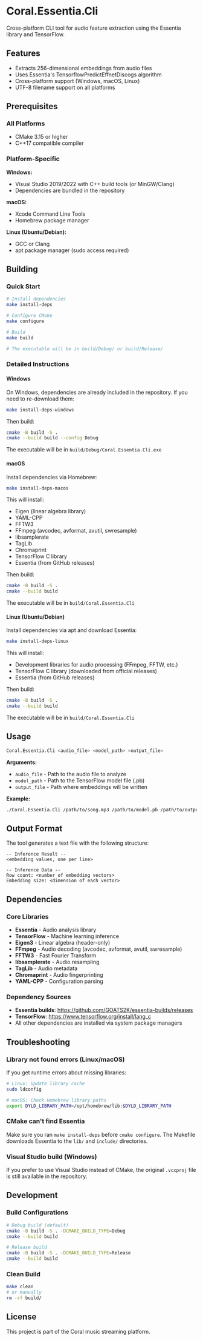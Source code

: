 # Coral.Essentia.Cli

Cross-platform CLI tool for audio feature extraction using the Essentia library and TensorFlow.

## Features

- Extracts 256-dimensional embeddings from audio files
- Uses Essentia's TensorflowPredictEffnetDiscogs algorithm
- Cross-platform support (Windows, macOS, Linux)
- UTF-8 filename support on all platforms

## Prerequisites

### All Platforms
- CMake 3.15 or higher
- C++17 compatible compiler

### Platform-Specific

**Windows:**
- Visual Studio 2019/2022 with C++ build tools (or MinGW/Clang)
- Dependencies are bundled in the repository

**macOS:**
- Xcode Command Line Tools
- Homebrew package manager

**Linux (Ubuntu/Debian):**
- GCC or Clang
- apt package manager (sudo access required)

## Building

### Quick Start

```bash
# Install dependencies
make install-deps

# Configure CMake
make configure

# Build
make build

# The executable will be in build/Debug/ or build/Release/
```

### Detailed Instructions

#### Windows

On Windows, dependencies are already included in the repository. If you need to re-download them:

```bash
make install-deps-windows
```

Then build:

```bash
cmake -B build -S .
cmake --build build --config Debug
```

The executable will be in `build/Debug/Coral.Essentia.Cli.exe`

#### macOS

Install dependencies via Homebrew:

```bash
make install-deps-macos
```

This will install:
- Eigen (linear algebra library)
- YAML-CPP
- FFTW3
- FFmpeg (avcodec, avformat, avutil, swresample)
- libsamplerate
- TagLib
- Chromaprint
- TensorFlow C library
- Essentia (from GitHub releases)

Then build:

```bash
cmake -B build -S .
cmake --build build
```

The executable will be in `build/Coral.Essentia.Cli`

#### Linux (Ubuntu/Debian)

Install dependencies via apt and download Essentia:

```bash
make install-deps-linux
```

This will install:
- Development libraries for audio processing (FFmpeg, FFTW, etc.)
- TensorFlow C library (downloaded from official releases)
- Essentia (from GitHub releases)

Then build:

```bash
cmake -B build -S .
cmake --build build
```

The executable will be in `build/Coral.Essentia.Cli`

## Usage

```bash
Coral.Essentia.Cli <audio_file> <model_path> <output_file>
```

**Arguments:**
- `audio_file` - Path to the audio file to analyze
- `model_path` - Path to the TensorFlow model file (.pb)
- `output_file` - Path where embeddings will be written

**Example:**

```bash
./Coral.Essentia.Cli /path/to/song.mp3 /path/to/model.pb /path/to/output.txt
```

## Output Format

The tool generates a text file with the following structure:

```
-- Inference Result --
<embedding values, one per line>

-- Inference Data --
Row count: <number of embedding vectors>
Embedding size: <dimension of each vector>
```

## Dependencies

### Core Libraries
- **Essentia** - Audio analysis library
- **TensorFlow** - Machine learning inference
- **Eigen3** - Linear algebra (header-only)
- **FFmpeg** - Audio decoding (avcodec, avformat, avutil, swresample)
- **FFTW3** - Fast Fourier Transform
- **libsamplerate** - Audio resampling
- **TagLib** - Audio metadata
- **Chromaprint** - Audio fingerprinting
- **YAML-CPP** - Configuration parsing

### Dependency Sources

- **Essentia builds**: https://github.com/GOATS2K/essentia-builds/releases
- **TensorFlow**: https://www.tensorflow.org/install/lang_c
- All other dependencies are installed via system package managers

## Troubleshooting

### Library not found errors (Linux/macOS)

If you get runtime errors about missing libraries:

```bash
# Linux: Update library cache
sudo ldconfig

# macOS: Check Homebrew library paths
export DYLD_LIBRARY_PATH=/opt/homebrew/lib:$DYLD_LIBRARY_PATH
```

### CMake can't find Essentia

Make sure you ran `make install-deps` before `cmake configure`. The Makefile downloads Essentia to the `lib/` and `include/` directories.

### Visual Studio build (Windows)

If you prefer to use Visual Studio instead of CMake, the original `.vcxproj` file is still available in the repository.

## Development

### Build Configurations

```bash
# Debug build (default)
cmake -B build -S . -DCMAKE_BUILD_TYPE=Debug
cmake --build build

# Release build
cmake -B build -S . -DCMAKE_BUILD_TYPE=Release
cmake --build build
```

### Clean Build

```bash
make clean
# or manually
rm -rf build/
```

## License

This project is part of the Coral music streaming platform.
